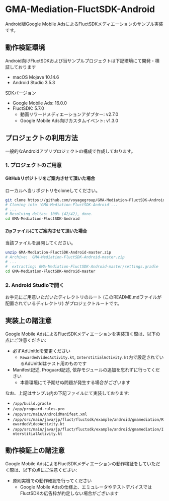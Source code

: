 # GMA-Mediation-FluctSDK-Android

Android版Google Mobile AdsによるFluctSDKメディエーションのサンプル実装です。

## 動作検証環境

Android向けFluctSDKおよび当サンプルプロジェクトは下記環境にて開発・検証しております

- macOS Mojave 10.14.6
- Android Studio 3.5.3

SDKバージョン

- Google Mobile Ads: 16.0.0
- FluctSDK: 5.7.0
  - 動画リワードメディエーションアダプター: v2.7.0
  - Google Mobile Ads向けカスタムイベント: v1.3.0

## プロジェクトの利用方法

一般的なAndroidアプリプロジェクトの構成で作成しております。

### 1. プロジェクトのご用意

#### GitHubリポジトリをご案内させて頂いた場合

ローカルへ当リポジトリをcloneしてください。

```sh
git clone https://github.com/voyagegroup/GMA-Mediation-FluctSDK-Android.git
# Cloning into 'GMA-Mediation-FluctSDK-Android'...
# ...
# Resolving deltas: 100% (42/42), done.
cd GMA-Mediation-FluctSDK-Android
```

#### Zipファイルにてご案内させて頂いた場合

当該ファイルを展開してください。

```sh
unzip GMA-Mediation-FluctSDK-Android-master.zip
# Archive:  GMA-Mediation-FluctSDK-Android-master.zip
# ...
#  extracting: GMA-Mediation-FluctSDK-Android-master/settings.gradle 
cd GMA-Mediation-FluctSDK-Android-master
```

### 2. Android Studioで開く

お手元にご用意いただいたディレクトリのルート (このREADME.mdファイルが配置されているディレクトリ) がプロジェクトルートです。

## 実装上の諸注意

Google Mobile AdsによるFluctSDKメディエーションを実装頂く際は、以下の点にご注意ください:

- 必ずAdUnitIdを変更ください
  - `RewardedVideoActivity.kt`, `InterstitialActivity.kt`内で設定されているAdUnitIdはテスト用のものです
- Manifest記述, Proguard記述, 依存モジュールの追加を忘れずに行ってください
  - 本番環境にて予期せぬ問題が発生する場合がございます

なお、上記はサンプル内の下記ファイルにて実装しております:

- `/app/build.gradle`
- `/app/proguard-rules.pro`
- `/app/src/main/AndroidManifest.xml`
- `/app/src/main/java/jp/fluct/fluctsdk/example/android/gmamediation/RewardedVideoActivity.kt`
- `/app/src/main/java/jp/fluct/fluctsdk/example/android/gmamediation/InterstitialActivity.kt`

## 動作検証上の諸注意

Google Mobile AdsによるFluctSDKメディエーションの動作検証をしていただく際は、以下の点にご注意ください:

- 原則実機での動作確認を行ってください
  - Google Mobile Adsの仕様上、エミュレータやテストデバイスではFluctSDKの広告枠が約定しない場合がございます
